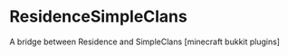 ResidenceSimpleClans
====================

A bridge between Residence and SimpleClans [minecraft bukkit plugins]